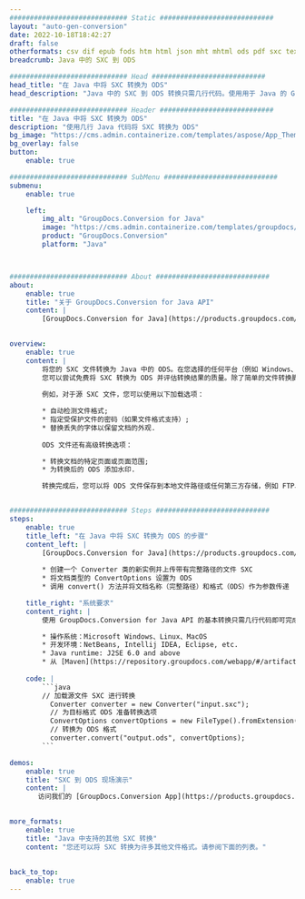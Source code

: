 ```yaml
---
############################# Static ############################
layout: "auto-gen-conversion"
date: 2022-10-18T18:42:27
draft: false
otherformats: csv dif epub fods htm html json mht mhtml ods pdf sxc tex tsv xlam xls xlsb xlsm xlsx xlt xltm xltx xml xps
breadcrumb: Java 中的 SXC 到 ODS

############################# Head ############################
head_title: "在 Java 中将 SXC 转换为 ODS"
head_description: "Java 中的 SXC 到 ODS 转换只需几行代码。使用用于 Java 的 GroupDocs 文档转换 API 转换 160 多种文件格式"

############################# Header ############################
title: "在 Java 中将 SXC 转换为 ODS"
description: "使用几行 Java 代码将 SXC 转换为 ODS"
bg_image: "https://cms.admin.containerize.com/templates/aspose/App_Themes/V3/images/bg/header1.png"
bg_overlay: false
button:
    enable: true

############################# SubMenu ############################
submenu:
    enable: true

    left:
        img_alt: "GroupDocs.Conversion for Java"
        image: "https://cms.admin.containerize.com/templates/groupdocs/images/product-logos/90x90-noborder/groupdocs-conversion-java.png"
        product: "GroupDocs.Conversion"
        platform: "Java"



############################# About ############################
about:
    enable: true
    title: "关于 GroupDocs.Conversion for Java API"
    content: |
        [GroupDocs.Conversion for Java](https://products.groupdocs.com/conversion/java/) 是一种高级文件格式转换 API，用于在 Microsoft Office、OpenDocument、PDF、HTML、电子邮件、CAD 等流行图像和文档格式之间进行转换。只需几行代码即可完成更多工作。本机 API 会自动检测原始文档的格式，并提供许多选项来自定义转换后的文档。除了从文档中提取信息的功能外，它还默认支持将转换结果缓存到本地磁盘。但是，任何类型的缓存存储都可以通过实施适当的接口来支持 - Amazon S3、Dropbox、Google Drive、Windows Azure、Reddis 或任何其他接口。
    

overview:
    enable: true
    content: |
        将您的 SXC 文件转换为 Java 中的 ODS。在您选择的任何平台（例如 Windows、Linux、macOS）上，只需几行 Java 代码。
        您可以尝试免费将 SXC 转换为 ODS 并评估转换结果的质量。除了简单的文件转换脚本外，您还可以尝试更复杂的选项来加载 SXC 源文件并存储 ODS 输出。 
        
        例如，对于源 SXC 文件，您可以使用以下加载选项：

        * 自动检测文件格式;
        * 指定受保护文件的密码（如果文件格式支持）;
        * 替换丢失的字体以保留文档的外观.
        
        ODS 文件还有高级转换选项：

        * 转换文档的特定页面或页面范围;
        * 为转换后的 ODS 添加水印.

        转换完成后，您可以将 ODS 文件保存到本地文件路径或任何第三方存储，例如 FTP、Amazon S3、Google Drive、Dropbox 等。请注意 - 转换 SXC到 ODS，您不需要安装任何额外的软件，例如 MS Office、Open Office、Adobe Acrobat Reader 等。


############################# Steps ############################
steps:
    enable: true
    title_left: "在 Java 中将 SXC 转换为 ODS 的步骤"
    content_left: |
        [GroupDocs.Conversion for Java](https://products.groupdocs.com/conversion/java/) 允许开发人员使用几行代码轻松地将 SXC 文件转换为 ODS。
        
        * 创建一个 Converter 类的新实例并上传带有完整路径的文件 SXC
        * 将文档类型的 ConvertOptions 设置为 ODS
        * 调用 convert() 方法并将文档名称（完整路径）和格式（ODS）作为参数传递

    title_right: "系统要求"
    content_right: |
        使用 GroupDocs.Conversion for Java API 的基本转换只需几行代码即可完成。所有主要平台和操作系统都支持我们的 API。在执行以下代码之前，请确保您的系统上安装了以下先决条件。

        * 操作系统：Microsoft Windows、Linux、MacOS
        * 开发环境：NetBeans, Intellij IDEA, Eclipse, etc.
        * Java runtime: J2SE 6.0 and above
        * 从 [Maven](https://repository.groupdocs.com/webapp/#/artifacts/browse/tree/General/repo/com/groupdocs/groupdocs-conversion) 获取最新的 GroupDocs.Conversion for Java
         
    code: |
        ```java    
        // 加载源文件 SXC 进行转换
          Converter converter = new Converter("input.sxc");
          // 为目标格式 ODS 准备转换选项
          ConvertOptions convertOptions = new FileType().fromExtension("ods").getConvertOptions();
          // 转换为 ODS 格式
          converter.convert("output.ods", convertOptions);
        ```

demos:
    enable: true
    title: "SXC 到 ODS 现场演示"
    content: |
       访问我们的 [GroupDocs.Conversion App](https://products.groupdocs.app/conversion/family) 网站并立即尝试 SXC 到 ODS 转换。免费演示具有以下好处
          

more_formats:
    enable: true
    title: "Java 中支持的其他 SXC 转换"
    content: "您还可以将 SXC 转换为许多其他文件格式。请参阅下面的列表。"
       
       
back_to_top:
    enable: true
---
```

